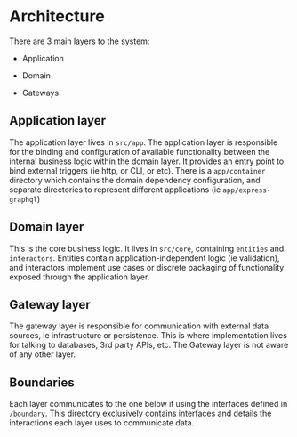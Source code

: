 # Architecture

There are 3 main layers to the system:

* Application

* Domain

* Gateways

## Application layer

The application layer lives in `src/app`. The application layer is responsible for the binding and configuration of available functionality between the internal business logic within the domain layer. It provides an entry point to bind external triggers (ie http, or CLI, or etc). There is a `app/container` directory which contains the domain dependency configuration, and separate directories to represent different applications (ie `app/express-graphql`)

## Domain layer

This is the core business logic. It lives in `src/core`, containing `entities` and `interactors`. Entities contain application-independent logic (ie validation), and interactors implement use cases or discrete packaging of functionality exposed through the application layer.

## Gateway layer

The gateway layer is responsible for communication with external data sources, ie infrastructure or persistence. This is where implementation lives for talking to databases, 3rd party APIs, etc. The Gateway layer is not aware of any other layer.

## Boundaries

Each layer communicates to the one below it using the interfaces defined in `/boundary`. This directory exclusively contains interfaces and details the interactions each layer uses to communicate data.
